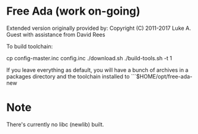 # Free Ada (work on-going)

Extended version originally provided by:
Copyright (C) 2011-2017 Luke A. Guest with assistance from David Rees

To build toolchain:

  cp config-master.inc config.inc
  <modify config.inc as required>
  ./download.sh
  ./build-tools.sh -t 1

If you leave everything as default, you will have a bunch of archives in a packages directory and the toolchain installed
to ```$HOME/opt/free-ada-new

# Note

There's currently no libc (newlib) built.
